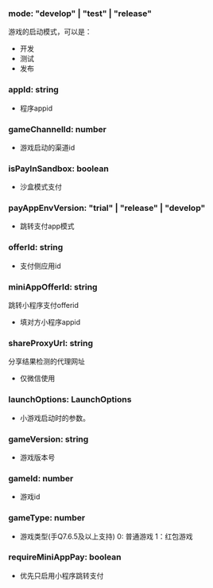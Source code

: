 ### **mode: "develop" | "test" | "release"**
游戏的启动模式，可以是：
- 开发
- 测试
- 发布


### **appId: string**
- 程序appid


### **gameChannelId: number**
- 游戏启动的渠道id


### **isPayInSandbox: boolean**
- 沙盒模式支付


### **payAppEnvVersion: "trial" | "release" | "develop"**
- 跳转支付app模式


### **offerId: string**
- 支付侧应用id


### **miniAppOfferId: string**
跳转小程序支付offerid
- 填对方小程序appid


### **shareProxyUrl: string**
分享结果检测的代理网址
* 仅微信使用


### **launchOptions: LaunchOptions**
- 小游戏启动时的参数。


### **gameVersion: string**
- 游戏版本号


### **gameId: number**
- 游戏id


### **gameType: number**
- 游戏类型(手Q7.6.5及以上支持) 0: 普通游戏 1：红包游戏


### **requireMiniAppPay: boolean**
- 优先只启用小程序跳转支付

